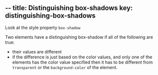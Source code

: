 --
title: Distinguishing box-shadows
key: distinguishing-box-shadows
--

Look at the style property `box-shadow`

Two elements have a distinguishing box-shadow if all of the following are true:

- their values are different
- if the difference is just based on the color values, and only one of the elements has the color value specified then it has to be different from `transparent` or the `background-color` of the element.
